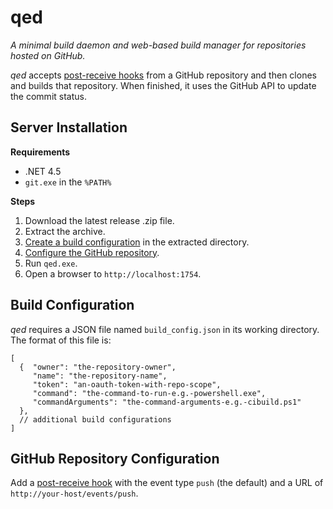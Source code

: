 # qed

_A minimal build daemon and web-based build manager for repositories hosted on GitHub._

_qed_ accepts [post-receive hooks](https://help.github.com/articles/post-receive-hooks) from a GitHub repository and then clones and builds that repository. When finished, it uses the GitHub API to update the commit status.

## Server Installation

**Requirements**

- .NET 4.5
- `git.exe` in the `%PATH%`

**Steps**

1. Download the latest release .zip file. 
1. Extract the archive.
1. [Create a build configuration](#build-configuration) in the extracted directory.
1. [Configure the GitHub repository](#github-repository-configuration).
1. Run `qed.exe`.
1. Open a browser to `http://localhost:1754`.

## Build Configuration

_qed_ requires a JSON file named `build_config.json` in its working directory. The format of this file is:

```
[
  {  "owner": "the-repository-owner",
     "name": "the-repository-name",
     "token": "an-oauth-token-with-repo-scope",
     "command": "the-command-to-run-e.g.-powershell.exe",
     "commandArguments": "the-command-arguments-e.g.-cibuild.ps1"
  },
  // additional build configurations
]
```

## GitHub Repository Configuration

Add a [post-receive hook](https://help.github.com/articles/post-receive-hooks) with the event type `push` (the default) and a URL of `http://your-host/events/push`.

